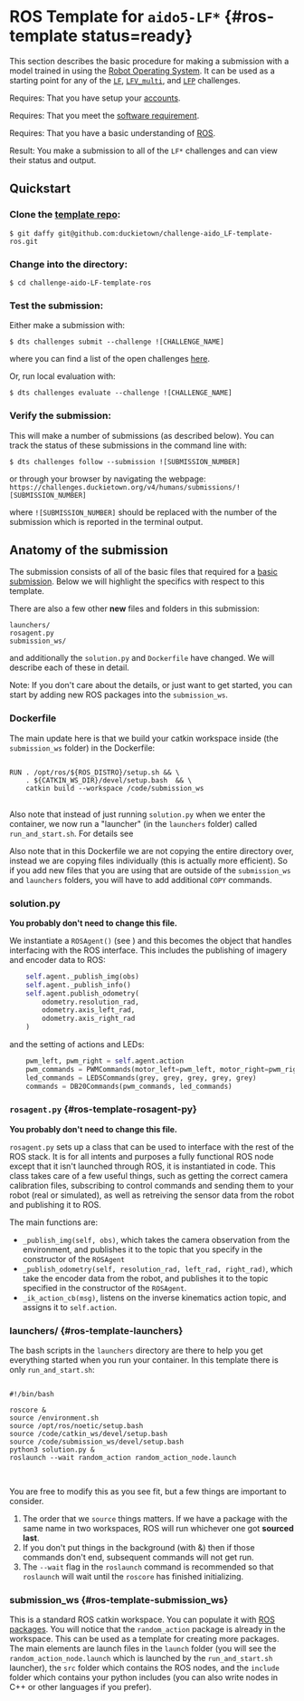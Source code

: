 # ROS Template for `aido5-LF*` {#ros-template status=ready}

This section describes the basic procedure for making a submission with a model trained in using the [Robot Operating System](http://www.ros.org/). It can be used as a starting point for any of the [`LF`](#lf), [`LFV_multi`](#lf_vm), and [`LFP`](#lf_p) challenges.

<div class='requirements' markdown='1'>

Requires: That you have setup your [accounts](#cm-accounts).

Requires: That you meet the [software requirement](#cm-sw).

Requires: That you have a basic understanding of [ROS](http://www.ros.org/).

Result:  You make a submission to all of the `LF*` challenges and can view their status and output.

</div>


## Quickstart 


### Clone the [template repo](https://github.com/duckietown/challenge-aido_LF-template-ros):

    $ git daffy git@github.com:duckietown/challenge-aido_LF-template-ros.git

### Change into the directory:

    $ cd challenge-aido-LF-template-ros

### Test the submission:

Either make a submission with:

    $ dts challenges submit --challenge ![CHALLENGE_NAME]
    
where you can find a list of the open challenges [here](https://challenges.duckietown.org/v4/humans/challenges).


Or, run local evaluation with:

    $ dts challenges evaluate --challenge ![CHALLENGE_NAME]
    
    

### Verify the submission:

This will make a number of submissions (as described below). You can track the status of these submissions in the command line with:

    $ dts challenges follow --submission ![SUBMISSION_NUMBER]

or through your browser by navigating the webpage: `https://challenges.duckietown.org/v4/humans/submissions/![SUBMISSION_NUMBER]`

where `![SUBMISSION_NUMBER]` should be replaced with the number of the submission which is reported in the terminal output. 




## Anatomy of the submission

The submission consists of all of the basic files that required for a [basic submission](#minimal-template). Below we will highlight the specifics with respect to this template. 


There are also a few other **new** files and folders in this submission:

    launchers/
    rosagent.py
    submission_ws/

and additionally the `solution.py` and `Dockerfile` have changed. We will describe each of these in detail. 

Note: If you don't care about the details, or just want to get started, you can start by adding new ROS packages into the `submission_ws`.


### Dockerfile


The main update here is that we build your catkin workspace inside (the `submission_ws` folder) in the Dockerfile:

<pre trim="1" class="html">
<code trim="1" class="html">
RUN . /opt/ros/&#36;{ROS_DISTRO}/setup.sh &#38;&#38; \
    . &#36;{CATKIN_WS_DIR}/devel/setup.bash  &#38;&#38; \
    catkin build --workspace /code/submission_ws
</code>
</pre>

Also note that instead of just running `solution.py` when we enter the container, we now run a "launcher" (in the `launchers` folder) called `run_and_start.sh`. For details see [](#ros-template-launchers)



Also note that in this Dockerfile we are not copying the entire directory over, instead we are copying files individually (this is actually more efficient). So if you add new files that you are using that are outside of the `submission_ws` and `launchers` folders, you will have to add additional `COPY` commands. 



### solution.py

**You probably don't need to change this file.**

We instantiate a `ROSAgent()` (see [](#ros-template-rosagent-py))  and this becomes the object that handles interfacing with the ROS interface. This includes the publishing of imagery and encoder data to ROS:

```python
    self.agent._publish_img(obs)
    self.agent._publish_info()
    self.agent.publish_odometry(
        odometry.resolution_rad,
        odometry.axis_left_rad,
        odometry.axis_right_rad
    )
```

and the setting of actions and LEDs:

```python
    pwm_left, pwm_right = self.agent.action
    pwm_commands = PWMCommands(motor_left=pwm_left, motor_right=pwm_right)
    led_commands = LEDSCommands(grey, grey, grey, grey, grey)
    commands = DB20Commands(pwm_commands, led_commands)
```



### `rosagent.py` {#ros-template-rosagent-py}

**You probably don't need to change this file.**

`rosagent.py` sets up a class that can be used to interface with the rest of the ROS stack. It is for all intents and purposes a fully functional ROS node except that it isn't launched through ROS, it is instantiated in code. This class takes care of a few useful things,  such as getting the correct camera calibration files,  subscribing to control commands and sending them to your robot (real or simulated), as well as retreiving the sensor data from the robot and publishing it to ROS.

The main functions are:

 - `_publish_img(self, obs)`, which takes the camera observation from the environment, and publishes it to the topic that you specify in the constructor of the `ROSAgent` 
 - `_publish_odometry(self, resolution_rad, left_rad, right_rad)`, which take the encoder data from the robot, and publishes it to the topic specified in the constructor of the `ROSAgent`. 
 - `_ik_action_cb(msg)`, listens on the inverse kinematics action topic, and assigns it to `self.action`. 



### launchers/ {#ros-template-launchers}

The bash scripts in the `launchers` directory are there to help you get everything started when you run your container. In this template there is only `run_and_start.sh`:

<pre trim="1" class="html">
<code trim="1" class="html">
#!/bin/bash

roscore &#38;
source /environment.sh
source /opt/ros/noetic/setup.bash
source /code/catkin_ws/devel/setup.bash
source /code/submission_ws/devel/setup.bash
python3 solution.py &#38;
roslaunch --wait random_action random_action_node.launch

</code>
</pre>

You are free to modify this as you see fit, but a few things are important to consider. 

 1. The order that we `source` things matters. If we have a package with the same name in two workspaces, ROS will run whichever one got **sourced last**. 
 2. If you don't put things in the background (with &#38;) then if those commands don't end, subsequent commands will not get run.
 3. The `--wait` flag in the `roslaunch` command is recommended so that `roslaunch` will wait until the `roscore` has finished initializing. 


### submission_ws {#ros-template-submission_ws}

This is a standard ROS catkin workspace. You can populate it with [ROS packages](http://wiki.ros.org/ROS/Tutorials/CreatingPackage). You will notice that the `random_action` package is already in the workspace. This can be used as a template for creating more packages. The main elements are launch files in the `launch` folder (you will see the `random_action_node.launch` which is launched by the `run_and_start.sh` launcher), the `src` folder which contains the ROS nodes, and the `include` folder which contains your python includes (you can also write nodes in C++ or other languages if you prefer). 

